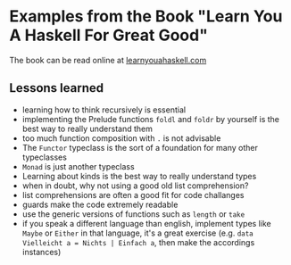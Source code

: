 # Examples from the Book "Learn You A Haskell For Great Good"
The book can be read online at [learnyouahaskell.com](http://learnyouahaskell.com/)

## Lessons learned
* learning how to think recursively is essential
* implementing the Prelude functions `foldl` and `foldr` by yourself is the best way to really understand them
* too much function composition with `.` is not advisable
* The `Functor` typeclass is the sort of a foundation for many other typeclasses
* `Monad` is just another typeclass
* Learning about kinds is the best way to really understand types
* when in doubt, why not using a good old list comprehension?
* list comprehensions are often a good fit for code challanges
* guards make the code extremely readable
* use the generic versions of functions such as `length` or `take`
* if you speak a different language than english, implement types like
`Maybe` or `Either` in that language, it's a great exercise (e.g. `data Vielleicht a = Nichts | Einfach a`, then make the accordings instances)
